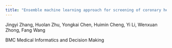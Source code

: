 ```yaml
---
title: "Ensemble machine learning approach for screening of coronary heart disease based on echocardiography and risk factors"
---
```

Jingyi Zhang, Huolan Zhu, Yongkai Chen, Huimin Cheng, Yi Li, Wenxuan Zhong, Fang Wang

BMC Medical Informatics and Decision Making
